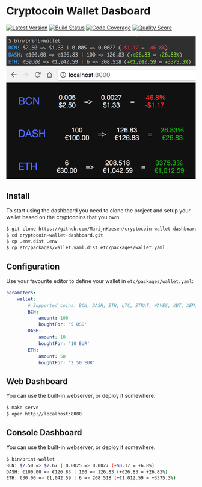 # Cryptocoin Wallet Dasboard

[![Latest Version](https://img.shields.io/github/release/MarijnKoesen/cryptocoin-wallet-dashboard.svg?style=flat-square)](https://github.com/MarijnKoesen/cryptocoin-wallet-dashboard/releases)
[![Build Status](https://img.shields.io/travis/marijnkoesen/cryptocoin-wallet-dashboard.svg?style=flat-square)](https://travis-ci.org/MarijnKoesen/cryptocoin-wallet-dashboard)
[![Code Coverage](https://img.shields.io/scrutinizer/coverage/g/MarijnKoesen/cryptocoin-wallet-dashboard.svg?style=flat-square)](https://scrutinizer-ci.com/g/MarijnKoesen/cryptocoin-wallet-dashboard)
[![Quality Score](https://img.shields.io/scrutinizer/g/MarijnKoesen/cryptocoin-wallet-dashboard.svg?style=flat-square)](https://scrutinizer-ci.com/g/MarijnKoesen/cryptocoin-wallet-dashboard)


![Console Dashboard](/resources/console.png?raw=true)
![Web Dashboard](/resources/web.png?raw=true)


## Install

To start using the dashboard you need to clone the project and setup your wallet
based on the cryptocoins that you own.

```bash
$ git clone https://github.com/MarijnKoesen/cryptocoin-wallet-dashboard.git
$ cd cryptocoin-wallet-dashboard.git
$ cp .env.dist .env
$ cp etc/packages/wallet.yaml.dist etc/packages/wallet.yaml
```

## Configuration

Use your favourite editor to define your wallet in `etc/packages/wallet.yaml`:

```yaml
parameters:
    wallet:
        # Supported coins: BCN, DASH, ETH, LTC, STRAT, WAVES, XBT, XEM, XMR, XRP
        BCN:
            amount: 100
            boughtFor: '5 USD'
        DASH:
            amount: 10
            boughtFor: '10 EUR'
        ETH:
            amount: 50
            boughtFor: '2.50 EUR'
```


## Web Dashboard

You can use the built-in webserver, or deploy it somewhere.

```bash
$ make serve
$ open http://localhost:8000
```

## Console Dashboard

You can use the built-in webserver, or deploy it somewhere.

```bash
$ bin/print-wallet
BCN: $2.50 => $2.67 | 0.0025 => 0.0027 (+$0.17 = +6.8%)
DASH: €100.00 => €126.83 | 100 => 126.83 (+€26.83 = +26.83%)
ETH: €30.00 => €1,042.59 | 6 => 208.518 (+€1,012.59 = +3375.3%)
```
